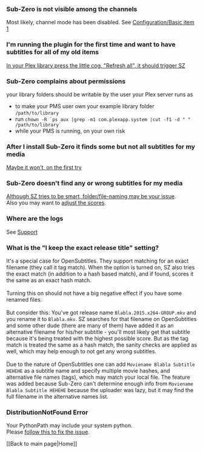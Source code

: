 ### Sub-Zero is not visible among the channels
Most likely, channel mode has been disabled. See [Configuration/Basic item 1](https://github.com/pannal/Sub-Zero.bundle/wiki/Sub%E2%80%90Zero-Configuration#basic-configuration)

### I'm running the plugin for the first time and want to have subtitles for all of my old items
[In your Plex library press the little cog, "Refresh all", it should trigger SZ](https://forums.plex.tv/discussion/comment/1230216/#Comment_1230216)

### Sub-Zero complains about permissions
your library folders should be writable by the user your Plex server runs as
  * to make your PMS user own your example library folder `/path/to/library`
  * run ```chown -R `ps aux |grep -m1 com.plexapp.system |cut -f1 -d " " /path/to/library` ```
  * while your PMS is running, on your own risk

### After I install Sub-Zero it finds some but not all subtitles for my media
[Maybe it won't, on the first try](https://github.com/pannal/Sub-Zero.bundle/wiki/User-Guide#attention-on-the-initial-refresh)

### Sub-Zero doesn't find any or wrong subtitles for my media
[Although SZ tries to be smart, folder/file-naming may be your issue](https://forums.plex.tv/discussion/comment/1234850/#Comment_1234850).<br>
Also you may want to [adjust the scores](http://v.ht/szscores).

### Where are the logs
See [Support](https://github.com/pannal/Sub-Zero.bundle/wiki/Support#support)

### What is the "I keep the exact release title" setting?
It's a special case for OpenSubtitles. They support matching for an exact filename (they call it tag match). When the option is turned on, SZ also tries the exact match (in addition to a hash based match), and if found, scores it the same as an exact hash match.<br><br>
Turning this on should not have a big negative effect if you have some renamed files.<br><br>
But consider this: You've got release name `Blabla.2015.x264-GROUP.mkv` and you rename it to `Blabla.mkv`. SZ searches for that filename on OpenSubtitles and some other dude (there are many of them) have added it as an alternative filename for his/her subtitle - you'll most likely get that subtitle because it's being treated with the highest possible score.
But as the tag match is treated the same as a hash match, the sanity checks are applied as well, which may help enough to not get any wrong subtitles.<br><br>
Due to the nature of OpenSubtitles one can add `Moviename Blabla Subtitle HEHEHE` as a subtitle name and specify multiple movie hashes, and alternative file names (tags), which may match your local file. The feature was added because Sub-Zero can't determine enough info from `Moviename Blabla Subtitle HEHEHE` because the uploader was lazy, but it may find the full filename in the alternative names list.

### DistributionNotFound Error
Your PythonPath may include your system python.<br>
Please [follow this to fix the issue](https://forums.plex.tv/discussion/209304/suggestion-debian-packages-and-pythonpath).

[[Back to main page|Home]]